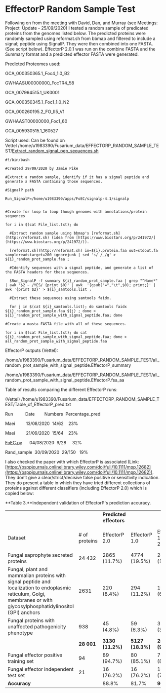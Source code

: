 # EffectorP Random Sample Test

Following on from the meeting with David, Dan, and Murray (see Meetings: Project  Update - 25/09/2020) I tested a random sample of predicated proteins from the genomes listed below. The predicted proteins were randomly sampled using reformat.sh from bbmap and filtered to include a signal; peptide using SignalP. They were then combined into one FASTA. (See script below). EffectorP 2.0.1 was run on the combine FASTA and the Summary format and a predicted effector FASTA were generated.  

Predicted Proteomes used: 

GCA_000350365.1_Foc4_1.0_B2

GWHAASU00000000_FocTR4_58

GCA_007994515.1_UK0001

GCA_000350345.1_Foc1_1.0_N2

GCA_000260195.2_FO_II5_V1

GWHAAST00000000_Foc1_60

GCA_005930515.1_160527

Script used: Can be found on Vettel /home/u1983390/Fusarium_data/EFFECTORP_RANDOM_SAMPLE_TEST/[Extract_random_signal_pep_sequences.sh](http://Extract_random_signal_pep_sequences.sh) 

```
#!/bin/bash 

#Created 29/09/2020 by Jamie Pike 

#Extract a random sample, identify if it has a signal peptide and generate a FASTA containing those sequences. 

#SignalP path

Run_SignalP=/home/u1983390/apps/FoEC/signalp-4.1/signalp                         

#Create for loop to loop though genomes with annotations/protein sequences 

for i in $(cat File_list.txt); do 

  #Extract random sample using bbmap's [reformat.sh](http://reformat.sh) (idea from [https://www.biostars.org/p/241972/](https://www.biostars.org/p/241972/)). 

  [reformat.sh](http://reformat.sh) in=${i}.protein.faa out=stdout.fa samplereadstarget=200 ignorejunk | sed 's/ /_/g' > ${i}_random_prot_sample.faa ;

  #Identify sequences with a signal peptide, and generate a list of the FASTA headers for these sequences. 

  $Run_SignalP -f summary ${i}_random_prot_sample.faa | grep "^Name*" | awk '$2 ~ /YES/ {print $0}' | awk  '{gsub("=","\t",$0); print;}' | awk '{print $2}' > ${i}_samtools.list ;

  #Extract these sequences using samtools faidx.

  for j in $(cat ${i}_samtools.list); do samtools faidx ${i}_random_prot_sample.faa ${j} ; done > ${i}_random_prot_sample_with_signal_peptide.faa; done 

#Create a masta FASTA file with all of these sequences. 

for i in $(cat File_list.txt); do cat ${i}_random_prot_sample_with_signal_peptide.faa; done > all_random_prot_sample_with_signal_peptide.faa
```

EffectorP outputs (Vettel):

/home/u1983390/Fusarium_data/EFFECTORP_RANDOM_SAMPLE_TEST/all_random_prot_sample_with_signal_peptide.EffectorP_summary

/home/u1983390/Fusarium_data/EFFECTORP_RANDOM_SAMPLE_TEST/all_random_prot_sample_with_signal_peptide.EffectorP.fsa_aa 

Table of results comparing the different EffectorP runs:

(Vettel) /home/u1983390/Fusarium_data/EFFECTORP_RANDOM_SAMPLE_TEST/Table_of_EffectorP_pred.txt

Run          Date        Numbers  Percentage_pred

Maei         13/08/2020  14/62    23%

Maei         21/09/2020  15/64    23%

[FoEC.py](http://FoEC.py)      04/08/2020  9/28     32%

Rand_sample  30/09/2020  29/150   19%

I also checked the paper with which EffectorP is associated (Link:[https://bsppjournals.onlinelibrary.wiley.com/doi/full/10.1111/mpp.12682](https://bsppjournals.onlinelibrary.wiley.com/doi/full/10.1111/mpp.12682)). They don’t give a clear/strict/decisive false positive or sensitivity indication. They do present a table in which they have tried different collections of proteins against different classifiers (including EffectorP 2.0) which is copied below:

**Table 3.**Independent validation of EffectorP's prediction accuracy.

|                                                                                            |             |                       |                |                     |                     |                               |
|------------------------------------------------------------------------------------------------------------------------------------------------------------------------|-------------|-----------------------|----------------|---------------------|---------------------|-------------------------------|
|                                                                                                                                                                        |             |**Predicted effectors**|                |                     |                     |                               |
|Dataset                                                                                                                                                                 |# of proteins|EffectorP 2.0          |EffectorP 1.0   |EffectorP 1.0 and 2.0|Small size classifier|Small, cysteine‐rich classifier|
|Fungal saprophyte secreted proteins                                                                                                                                     |24 432       |2865 (11.7%)           |4774 (19.5%)    |2444 (10%)           |10 529 (43.1%)       |4961 (20.3%)                   |
|Fungal, plant and mammalian proteins with signal peptide and localization to endoplasmic reticulum, Golgi, membranes or with glycosylphosphatidylinositol (GPI) anchors |2631         |220 (8.4%)             |294 (11.2%)     |164 (6.2%)           |654 (24.9%)          |307 (11.7%)                    |
|Fungal proteins with unaffected pathogenicity phenotype                                                                                                                 |938          |45 (4.8%)              |59 (6.3%)       |36 (3.8%)            |128 (13.6%)          |60 (6.4%)                      |
|                                                                                                                                                                        |**28 001**   |**3130 (11.2%)**       |**5127 (18.3%)**|**2644 (9.4%)**      |**11 311 (40.4%)**   |**5328 (19%)**                 |
|Fungal effector positive training set                                                                                                                                   |94           |89 (94.7%)             |80 (85.1%)      |79 (84%)             |88 (93.6%)           |53 (56.4%)                     |
|Fungal effector independent test set                                                                                                                                    |21           |16 (76.2%)             |16 (76.2%)      |16 (76.2%)           |19 (90.5%)           |10 (47.6%)                     |
|**Accuracy**                                                                                                                                                            |             |88.8%                  |81.7%           |**90.5%**            |59.8%                |80.9%                          |
